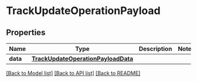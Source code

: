 # TrackUpdateOperationPayload

## Properties
Name | Type | Description | Notes
------------ | ------------- | ------------- | -------------
**data** | [**TrackUpdateOperationPayloadData**](TrackUpdateOperationPayloadData.md) |  | 

[[Back to Model list]](../README.md#documentation-for-models) [[Back to API list]](../README.md#documentation-for-api-endpoints) [[Back to README]](../README.md)


